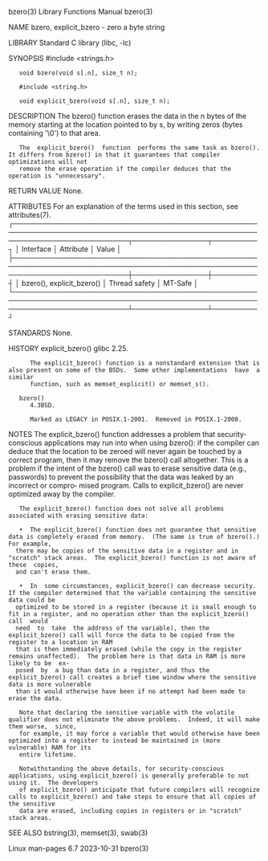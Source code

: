 bzero(3)							   Library Functions Manual							      bzero(3)

NAME
       bzero, explicit_bzero - zero a byte string

LIBRARY
       Standard C library (libc, -lc)

SYNOPSIS
       #include <strings.h>

       void bzero(void s[.n], size_t n);

       #include <string.h>

       void explicit_bzero(void s[.n], size_t n);

DESCRIPTION
       The bzero() function erases the data in the n bytes of the memory starting at the location pointed to by s, by writing zeros (bytes containing '\0') to
       that area.

       The  explicit_bzero()  function	performs the same task as bzero().  It differs from bzero() in that it guarantees that compiler optimizations will not
       remove the erase operation if the compiler deduces that the operation is "unnecessary".

RETURN VALUE
       None.

ATTRIBUTES
       For an explanation of the terms used in this section, see attributes(7).
       ┌───────────────────────────────────────────────────────────────────────────────────────────────────────────────────────────┬───────────────┬─────────┐
       │ Interface														   │ Attribute	   │ Value   │
       ├───────────────────────────────────────────────────────────────────────────────────────────────────────────────────────────┼───────────────┼─────────┤
       │ bzero(), explicit_bzero()												   │ Thread safety │ MT-Safe │
       └───────────────────────────────────────────────────────────────────────────────────────────────────────────────────────────┴───────────────┴─────────┘

STANDARDS
       None.

HISTORY
       explicit_bzero()
	      glibc 2.25.

	      The explicit_bzero() function is a nonstandard extension that is also present on some of the BSDs.  Some other implementations  have  a  similar
	      function, such as memset_explicit() or memset_s().

       bzero()
	      4.3BSD.

	      Marked as LEGACY in POSIX.1-2001.	 Removed in POSIX.1-2008.

NOTES
       The explicit_bzero() function addresses a problem that security-conscious applications may run into when using bzero(): if the compiler can deduce that
       the  location  to be zeroed will never again be touched by a correct program, then it may remove the bzero() call altogether.  This is a problem if the
       intent of the bzero() call was to erase sensitive data (e.g., passwords) to prevent the possibility that the data was leaked by an incorrect or compro‐
       mised program.  Calls to explicit_bzero() are never optimized away by the compiler.

       The explicit_bzero() function does not solve all problems associated with erasing sensitive data:

       •  The explicit_bzero() function does not guarantee that sensitive data is completely erased from memory.  (The same is true of bzero().)  For example,
	  there may be copies of the sensitive data in a register and in "scratch" stack areas.	 The explicit_bzero() function is not aware of	these  copies,
	  and can't erase them.

       •  In  some circumstances, explicit_bzero() can decrease security.  If the compiler determined that the variable containing the sensitive data could be
	  optimized to be stored in a register (because it is small enough to fit in a register, and no operation other than the explicit_bzero()  call	 would
	  need	to  take  the address of the variable), then the explicit_bzero() call will force the data to be copied from the register to a location in RAM
	  that is then immediately erased (while the copy in the register remains unaffected).	The problem here is that data in RAM is more likely to be  ex‐
	  posed	 by  a bug than data in a register, and thus the explicit_bzero() call creates a brief time window where the sensitive data is more vulnerable
	  than it would otherwise have been if no attempt had been made to erase the data.

       Note that declaring the sensitive variable with the volatile qualifier does not eliminate the above problems.  Indeed, it will make them worse,	since,
       for example, it may force a variable that would otherwise have been optimized into a register to instead be maintained in (more vulnerable) RAM for its
       entire lifetime.

       Notwithstanding the above details, for security-conscious applications, using explicit_bzero() is generally preferable to not using it.	The developers
       of explicit_bzero() anticipate that future compilers will recognize calls to explicit_bzero() and take steps to ensure that all copies of the sensitive
       data are erased, including copies in registers or in "scratch" stack areas.

SEE ALSO
       bstring(3), memset(3), swab(3)

Linux man-pages 6.7							  2023-10-31								      bzero(3)
